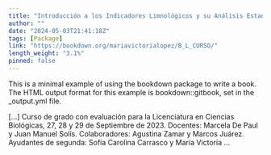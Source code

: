 ```yaml
---
title: "Introducción a los Indicadores Limnológicos y su Análisis Estadístico en R"
author: ""
date: "2024-05-03T21:41:18Z"
tags: [Package]
link: "https://bookdown.org/mariavictorialopez/B_L_CURSO/"
length_weight: "3.1%"
pinned: false
---
```


<p>This is a minimal example of using the bookdown package to write a book. The HTML output format for this example is bookdown::gitbook, set in the _output.yml file.</p> [...] Curso de grado con evaluación para la Licenciatura en Ciencias Biológicas, 27, 28 y 29 de Septiembre de 2023. Docentes: Marcela De Paul y Juan Manuel Solís. Colaboradores: Agustina Zamar y Marcos Juárez. Ayudantes de segunda: Sofía Carolina Carrasco y María Victoria ...
